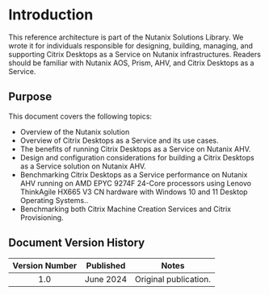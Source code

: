 # Introduction

This reference architecture is part of the Nutanix Solutions Library. We wrote it for individuals responsible for designing, building, managing, and supporting Citrix Desktops as a Service on Nutanix infrastructures. Readers should be familiar with Nutanix AOS, Prism, AHV, and Citrix Desktops as a Service.

## Purpose

This document covers the following topics:

- Overview of the Nutanix solution
- Overview of Citrix Desktops as a Service and its use cases.
- The benefits of running Citrix Desktops as a Service on Nutanix AHV.
- Design and configuration considerations for building a Citrix Desktops as a Service solution on Nutanix AHV.
- Benchmarking Citrix Desktops as a Service performance on Nutanix AHV running on AMD EPYC 9274F 24-Core processors using Lenovo ThinkAgile HX665 V3 CN hardware with Windows 10 and 11 Desktop Operating Systems..
- Benchmarking both Citrix Machine Creation Services and Citrix Provisioning.

## Document Version History 

| Version Number | Published | Notes |
| :---: | --- | --- |
| 1.0 | June 2024 | Original publication. |